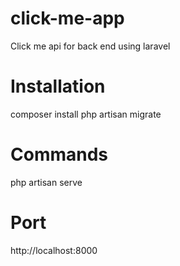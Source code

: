 # click-me-app
Click me api for back end using laravel

# Installation
composer install
php artisan migrate

# Commands
php artisan serve

# Port
http://localhost:8000